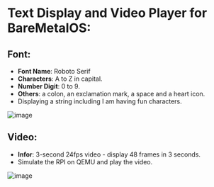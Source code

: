 # Text Display and Video Player for BareMetalOS:

## Font:
- **Font Name**: Roboto Serif
- **Characters**: A to Z in capital.
- **Number Digit**: 0 to 9.
- **Others**: a colon, an exclamation mark, a space and a heart icon. 
- Displaying a string including I am having fun characters.

![image](https://github.com/andtr-2021/VideoFontOnBareMetalOS/assets/79509067/ce864ff8-fdba-43dd-9cba-e5dd1337f5b8)

## Video:
- **Infor**: 3-second 24fps video - display 48 frames in 3 seconds. 
- Simulate the RPI on QEMU and play the video.
  
![image](https://github.com/andtr-2021/VideoFontOnBareMetalOS/assets/79509067/36583986-84f3-44f9-be12-dcaea3bf0142)
